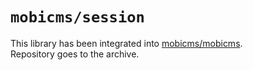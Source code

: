 # `mobicms/session`

This library has been integrated into [mobicms/mobicms](https://github.com/mobicms/mobicms).   
Repository goes to the archive.
